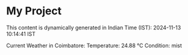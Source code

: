 # My Project

This content is dynamically generated in Indian Time (IST): 2024-11-13 10:14:41 IST


Current Weather in Coimbatore:
Temperature: 24.88 °C
Condition: mist

